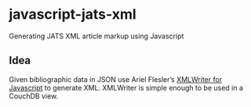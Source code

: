 # javascript-jats-xml
Generating JATS XML article markup using Javascript

## Idea

Given bibliographic data in JSON use Ariel Flesler’s [XMLWriter for Javascript](http://flesler.blogspot.co.uk/2008/03/xmlwriter-for-javascript.html) to generate XML. XMLWriter is simple enough to be used in a CouchDB view.

